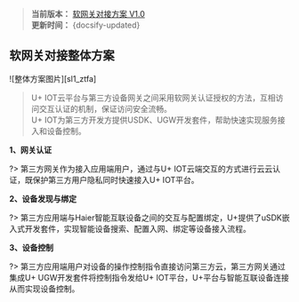 
>**当前版本：** [软网关对接方案 V1.0](zh-cn/ChangeLog/sl5)   
**更新时间：** {docsify-updated} 




## 软网关对接整体方案

![整体方案图片][sl1_ztfa]  

> U+ IOT云平台与第三方设备网关之间采用软网关认证授权的方法，互相访问交互认证的机制，保证访问安全流畅。  
U+ IOT为第三方开发方提供USDK、UGW开发套件，帮助快速实现服务接入和设备控制。



**1、网关认证**  

?> 第三方网关作为接入应用端用户，通过与U+ IOT云端交互的方式进行云云认证，既保护第三方用户隐私同时快速接入U+ IOT平台。  

**2、设备发现与绑定**  

?> 第三方应用端与Haier智能互联设备之间的交互与配置绑定，U+提供了uSDK嵌入式开发套件，实现智能设备搜索、配置入网、绑定等设备接入流程。 

**3、设备控制**  

?> 第三方应用端用户对设备的操作控制指令直接访问第三方云，第三方网关通过集成U+ UGW开发套件将控制指令发给U+ IOT平台，U+平台与智能互联设备连接从而实现设备控制。 










<!-- 
## 功能流程 &emsp;
-->







[^-^]:常用图片注释
[sl1_ztfa]:_media/_Solutions/sl5ztfa.png  

[sl1_rjgc]:_media/_Solutions/sl5rjgc.png